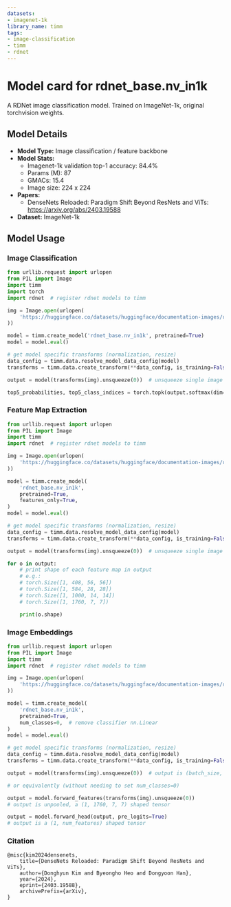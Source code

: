 ```yaml
---
datasets:
- imagenet-1k
library_name: timm
tags:
- image-classification
- timm
- rdnet
---
```

# Model card for rdnet_base.nv_in1k

A RDNet image classification model. Trained on ImageNet-1k, original torchvision weights.

## Model Details
- **Model Type:** Image classification / feature backbone
- **Model Stats:**
  - Imagenet-1k validation top-1 accuracy: 84.4%
  - Params (M): 87
  - GMACs: 15.4
  - Image size: 224 x 224
- **Papers:**
  - DenseNets Reloaded: Paradigm Shift Beyond ResNets and ViTs: https://arxiv.org/abs/2403.19588
- **Dataset:** ImageNet-1k

## Model Usage
### Image Classification
```python
from urllib.request import urlopen
from PIL import Image
import timm
import torch
import rdnet  # register rdnet models to timm

img = Image.open(urlopen(
    'https://huggingface.co/datasets/huggingface/documentation-images/resolve/main/beignets-task-guide.png'
))

model = timm.create_model('rdnet_base.nv_in1k', pretrained=True)
model = model.eval()

# get model specific transforms (normalization, resize)
data_config = timm.data.resolve_model_data_config(model)
transforms = timm.data.create_transform(**data_config, is_training=False)

output = model(transforms(img).unsqueeze(0))  # unsqueeze single image into batch of 1

top5_probabilities, top5_class_indices = torch.topk(output.softmax(dim=1) * 100, k=5)
```

### Feature Map Extraction
```python
from urllib.request import urlopen
from PIL import Image
import timm
import rdnet  # register rdnet models to timm

img = Image.open(urlopen(
    'https://huggingface.co/datasets/huggingface/documentation-images/resolve/main/beignets-task-guide.png'
))

model = timm.create_model(
    'rdnet_base.nv_in1k',
    pretrained=True,
    features_only=True,
)
model = model.eval()

# get model specific transforms (normalization, resize)
data_config = timm.data.resolve_model_data_config(model)
transforms = timm.data.create_transform(**data_config, is_training=False)

output = model(transforms(img).unsqueeze(0))  # unsqueeze single image into batch of 1

for o in output:
    # print shape of each feature map in output
    # e.g.:
    # torch.Size([1, 408, 56, 56])
    # torch.Size([1, 584, 28, 28])
    # torch.Size([1, 1000, 14, 14])
    # torch.Size([1, 1760, 7, 7])

    print(o.shape)
```

### Image Embeddings
```python
from urllib.request import urlopen
from PIL import Image
import timm
import rdnet  # register rdnet models to timm

img = Image.open(urlopen(
    'https://huggingface.co/datasets/huggingface/documentation-images/resolve/main/beignets-task-guide.png'
))

model = timm.create_model(
    'rdnet_base.nv_in1k',
    pretrained=True,
    num_classes=0,  # remove classifier nn.Linear
)
model = model.eval()

# get model specific transforms (normalization, resize)
data_config = timm.data.resolve_model_data_config(model)
transforms = timm.data.create_transform(**data_config, is_training=False)

output = model(transforms(img).unsqueeze(0))  # output is (batch_size, num_features) shaped tensor

# or equivalently (without needing to set num_classes=0)

output = model.forward_features(transforms(img).unsqueeze(0))
# output is unpooled, a (1, 1760, 7, 7) shaped tensor

output = model.forward_head(output, pre_logits=True)
# output is a (1, num_features) shaped tensor
```

### Citation
```
@misc{kim2024densenets,
    title={DenseNets Reloaded: Paradigm Shift Beyond ResNets and ViTs}, 
    author={Donghyun Kim and Byeongho Heo and Dongyoon Han},
    year={2024},
    eprint={2403.19588},
    archivePrefix={arXiv},
}
```